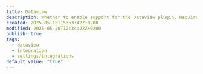 ```yaml
---
title: Dataview
description: Whether to enable support for the Dataview plugin. Requires Dataview to be installed and enabled.
created: 2025-05-15T15:53:42Z+0200
modified: 2025-05-20T12:34:22Z+0200
publish: true
tags:
  - dataview
  - integration
  - settings/integrations
default_value: "true"
---
```

